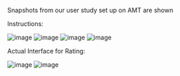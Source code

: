 
Snapshots from our user study set up on AMT are shown

Instructions:

![image](https://user-images.githubusercontent.com/58678112/191719608-737b2cbe-0add-4a7c-b5fc-399281113877.png)
![image](https://user-images.githubusercontent.com/58678112/191719680-de3b4c20-d202-453b-9447-7cf1733d804b.png)
![image](https://user-images.githubusercontent.com/58678112/191719733-e6cb050e-5072-4057-abfa-2a46d224f7b0.png)
![image](https://user-images.githubusercontent.com/58678112/191719783-aff11d71-9ecc-4d5a-b9df-bf08aa60d317.png)


Actual Interface for Rating:

![image](https://user-images.githubusercontent.com/58678112/191719836-1eb11827-433b-433c-94a4-b46095626ec6.png)
![image](https://user-images.githubusercontent.com/58678112/191719922-321718fd-44b3-4622-b60e-0fc18964fbb6.png)


